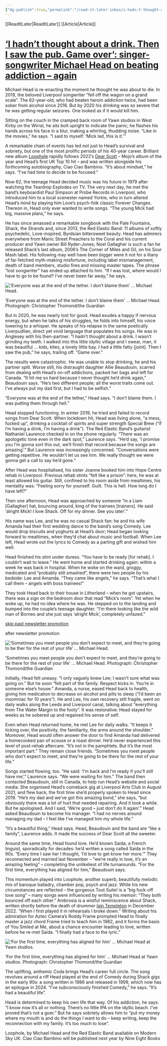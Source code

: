 ```yaml
---
{"dg-publish":true,"permalink":"/read-it-later-inbox/i-hadn-t-thought-about-a-drink-then-i-saw-the-pub-game-over-singer-songwriter-michael-head-on-beating-addiction-again/"}
---
```


[[ReadItLater\|ReadItLater]] [[Article\|Article]]

# [‘I hadn’t thought about a drink. Then I saw the pub. Game over’: singer-songwriter Michael Head on beating addiction – again](https://www.theguardian.com/music/article/2024/may/21/singer-songwriter-michael-head-loophole-ciao-ciao-bambino?utm_source=dlvr.it&utm_medium=facebook)

Michael Head is re-enacting the moment he thought he was about to die. In 2019, the beloved Liverpool songwriter “fell off the wagon on a grand scale”. The 62-year-old, who had beaten heroin addiction twice, had been sober from alcohol since 2016. But by 2020 his drinking was so severe that he was getting regular seizures. One looked as if it would kill him.

Sitting on the couch in the cramped back room of Yawn studios in West Kirby on the Wirral, he sits bolt upright to indicate the panic; he flashes his hands across his face in a blur, making a whirling, thudding noise. “Like in the movies,” he says. “I said to myself: ‘Mick lad, this is it.’”

A remarkable chain of events has led not just to Head’s survival and sobriety, but one of the most prolific periods of his 40-year career. Brilliant new album [Loophole](https://www.mojo4music.com/articles/new-music/michael-head-loophole-review/) rapidly follows 2022’s [Dear Scott](https://www.theguardian.com/music/2022/jun/05/michael-head-the-red-elastic-band-dear-scott-review-a-magical-record#:~:text=7-,Guardian%20Pick,of%20Head's%20humanity%20and%20experience.) – Mojo’s album of the year and Head’s first UK Top 10 hit – and was written alongside his forthcoming autobiography, Ciao Ciao Bambino. “It’s about mindset,” he says. “I’ve had time to decide to be focused.”

Now 62, the teenage Head decided music was his future in 1979 after watching the Teardrop Explodes on TV. The very next day, he met the band’s keyboardist Paul Simpson at Probe Records in Liverpool, who introduced him to a local scenester named Yorkie, who in turn altered Head’s mind by playing him Love’s psych-folk classic Forever Changes. Thereon in, Head only ever wanted to write songs. “The young Mick had big, massive plans,” he says.

He has since amassed a remarkable songbook with the Pale Fountains, Shack, the Strands and, since 2013, the Red Elastic Band: 11 albums of softly psychedelic, Love-inspired, Byrdsian bittersweet beauty. Head has admirers everywhere from Manic Street Preachers to the Coral and his current producer and Yawn owner Bill Ryder-Jones; Noel Gallagher is such a fan he released Shack’s last album, 2006’s The Corner of Miles and Gil, on his Sour Mash label. His following may well have been bigger were it not for a litany of far-fetched myth-making misfortune, including label mismanagement, death of band members, studio fires and missing master tapes. The phrase “lost songwriter” has ended up attached to him. “If I was lost, where would I have to go to be found? I’ve never been far away,” he says.

![‘Everyone was at the end of the tether. I don’t blame them’ … Michael Head.](https://i.guim.co.uk/img/media/3a9e25f0c561a470eb80bc3c2d4ec8d59b1ec13c/0_0_8192_5464/master/8192.jpg?width=445&dpr=1&s=none)

‘Everyone was at the end of the tether. I don’t blame them’ … Michael Head. Photograph: Christopher Thomond/the Guardian

But in 2020, he was nearly lost for good. Head exudes a happy if nervous energy, but when he talks of his struggles, he folds into himself, his voice lowering to a whisper. He speaks of his relapse in the same poetically Liverpudlian, direct yet vivid language that populates his songs. He was in Anglesey with his then-partner. “I hadn’t thought about a drink. I wasn’t grinding my teeth. I walked into this little idyllic village and I swear, man, it was beautiful … kids, kites, a lovely little bay. I had a little fatty \[joint\]. Then I saw the pub,” he says, trailing off. “Game over.”

The results were catastrophic. He was unable to stop drinking, he and his partner split. Worse still, his distraught daughter Allie Beaudouin, scarred from dealing with Head’s on-off addictions, packed her bags and left for Canada. “It hit me so hard because I never thought he’d drink again,” Beaudouin says. “He’s two different people; all the worst traits come out. I’ve always put my dad first, but I had to be selfish.”

“Everyone was at the end of the tether,” Head says. “I don’t blame them. I was putting them through hell.”

Head stopped functioning. In winter 2019, he tried and failed to record songs from Dear Scott. When lockdown hit, Head was living alone, “a mess, fucked up”, drinking a cocktail of spirits and super strength Special Brew (“if I’m having a drink, I’m having a drink”). The Red Elastic Band’s guitarist Nathaniel Laurence checked in on the phone regularly. “There was an apologetic tone even in the dark spot,” Laurence says. “He’d say, ‘I promise you I’m gonna sort this out, we’ll finish that record because the songs are amazing’.” But Laurence was increasingly concerned. “Conversations were getting repetitive. He wouldn’t let us see him. We really thought we were gonna get a call to say he’d gone.”

After Head was hospitalised, his sister Joanne booked him into Hope Centre rehab in Liverpool. Previous rehab stints “felt like a prison”: here, he was at least allowed his guitar. Still, confined to his room aside from mealtimes, his mentality was: “Feeling sorry for yourself. Guilt. This is hell. How long do I have left?”

Then one afternoon, Head was approached by someone “in a Liam \[Gallagher\] hat, bouncing around, king of the trainees \[trainers\]. He said ‘alright Mick! I love Shack. Off for my dinner. See you later’.”

His name was Lee, and he was no casual Shack fan: he and his wife Amanda had their first wedding dance to the band’s song Comedy. Lee would drop biscuits and yoghurts at Head’s door; Head began looking forward to mealtimes, when they’d chat about music and football. When Lee left, Head wrote out the lyrics to Comedy as a parting gift and wished him well.

Head finished his stint under duress. “You have to be ready \[for rehab\]. I couldn’t wait to leave.” He went home and started drinking again: within a week he was back in hospital. When he woke on the ward, groggy, medicated and “probably still smashed”, there were two people by his bedside: Lee and Amanda. “They came like angels,” he says. “That’s what I call them – angels with boss trainees!”

They took Head back to their house in Litherland – when he got upstairs, there was a sign on the bedroom door that read “Mick’s room”. Yet when he woke up, he had no idea where he was. He stepped on to the landing and bumped into the couple’s teenage daughter. “I’m there looking like the wild man of Borneo and she just says ‘alright Mick’, completely unfazed.”

[skip past newsletter promotion](https://www.theguardian.com/music/article/2024/may/21/singer-songwriter-michael-head-loophole-ciao-ciao-bambino?utm_source=dlvr.it&utm_medium=facebook#EmailSignup-skip-link-17)

after newsletter promotion

![‘Sometimes you meet people you don’t expect to meet, and they’re going to be ther for the rest of your life’ … Michael Head.](https://i.guim.co.uk/img/media/939eab12585a4cd8b32ed9ab5002130bdb735548/1208_0_5939_5464/master/5939.jpg?width=445&dpr=1&s=none)

‘Sometimes you meet people you don’t expect to meet, and they’re going to be there for the rest of your life’ … Michael Head. Photograph: Christopher Thomond/the Guardian

Initially, Head felt uneasy. “I only vaguely knew Lee; I wasn’t sure what was going on.” But he soon “felt part of the family. Respect kicks in. You’re in someone else’s house.” Amanda, a nurse, eased Head back to health, giving him medication to decrease on alcohol and pills to sleep (“I’d been an insomniac for 10 years”). He and Lee, his own recovery still fragile, went on daily walks along the Leeds and Liverpool canal, talking about “everything from The Water Margin to the footy”. It was restorative: Head stayed for weeks as he sobered up and regained his sense of self.

Even when Head returned home, he met Lee for daily walks. “It keeps it ticking over, the positivity, the familiarity, the arms around the shoulder.” Moreover, Head would often answer the door to find Amanda had delivered a homecooked pan of scouse or a roast dinner. He’d never experienced this level of post-rehab aftercare. “It’s not in the pamphlets. But it’s the most important part.” They remain close friends. “Sometimes you meet people who don’t expect to meet, and they’re going to be there for the rest of your life.”

Songs started flowing, too. “He said: ‘I’m back and I’m ready if you’ll still have me’,” Laurence says. “We were waiting for him.” The band then contacted Beaudouin, still in Canada, to help run Head’s website and social media. She organised Head’s comeback gig at Liverpool Arts Club in August 2021, and flew back, the first time she’d properly spoken to Head since 2019. “He’s my dad and we’ve got this amazing bond,” she says, “but obviously there was a lot of hurt that needed repairing. And it took a while. But he apologised. And I said, ‘We’re good – just don’t do it again’.” Head asked Beaudouin to become his manager. “I had no nerves around managing my dad – I feel like I’ve managed him my whole life.”

“It’s a beautiful thing,” Head says. Head, Beaudouin and the band are “like a family”, Laurence adds. It made the success of Dear Scott all the sweeter.

Around the same time, Head found love. He’d known Saida, a French linguist, sporadically for decades: he’d written a song called Saida in the 90s. “Every time I saw her I thought, ‘I’d love to get know her more.’” They reconnected and married last November – “we’re really in love, it’s an amazing feeling” – completing the unlikeliest of life turnarounds. “For the first time, everything has aligned for him,” Beaudouin says.

This momentum played into Loophole, another superb, beautifully melodic mix of baroque balladry, chamber pop, psych and jazz. While his new circumstances are reflected – the gorgeous Tout Suite! is a “big fuck-off love song” – many songs were influenced by writing his memoir: “They both bounced off each other.” Ambrosia is a wistful reminiscence about Shack, written shortly before the death of drummer [Iain Templeton](https://louderthanwar.com/iain-templeton-drummer-the-las-shack-rip/) in December 2022. “When I first played it in rehearsals I broke down.” Writing about his admiration for Aztec Camera’s Roddy Frame prompted Head to finally master a jazz chord Frame tried to teach him in 1982, and it forms the basis of You Smiled at Me, about a chance encounter leading to love, written before he re-met Saida. “I finally had a face to the lyric.”

![‘For the first time, everything has aligned for him’ … Michael Head at Yawn studios.](https://i.guim.co.uk/img/media/35daaa6548c44e2d8211920671e0ded2f9e741d4/0_0_8192_5464/master/8192.jpg?width=445&dpr=1&s=none)

‘For the first time, everything has aligned for him’ … Michael Head at Yawn studios. Photograph: Christopher Thomond/the Guardian

The uplifting, anthemic Coda brings Head’s career full circle. The song revolves around a riff Head played at the end of Comedy during Shack gigs in the early 90s: a song written in 1986 and released in 1999, which now has an epilogue in 2024. “I’ve subconsciously finished Comedy,” he says. “It’s had a beautiful life”.

Head is determined to keep his own life that way. Of his addiction, he says: “I know now it’s all or nothing. There’s no little IPA on the idyllic beach. I’ve proved that’s not a goer.” But he says sobriety allows him to “put my money where my mouth is and do the things I want to do – keep writing, keep the reconnection with my family. It’s too much to lose”.

Loophole, by Michael Head and the Red Elastic Band available on Modern Sky UK. Ciao Ciao Bambino will be published next year by Nine Eight Books